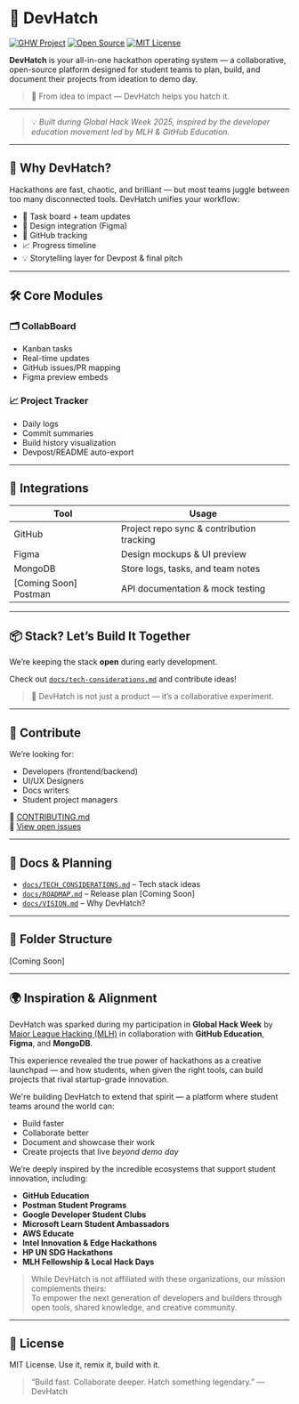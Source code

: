 # 🚀 DevHatch

[![GHW Project](https://img.shields.io/badge/Built%20During-GHW%202025-blue?style=flat&logo=github)](https://ghw.mlh.io/)
[![Open Source](https://img.shields.io/badge/Open--Source-Yes-brightgreen?style=flat&logo=github)](https://github.com/Killercavin/devhatch)
[![MIT License](https://img.shields.io/badge/License-MIT-blue.svg)](LICENSE)

**DevHatch** is your all-in-one hackathon operating system — a collaborative, open-source platform designed for student teams to plan, build, and document their projects from ideation to demo day.

> 🧠 From idea to impact — DevHatch helps you hatch it.

---

> 💡 *Built during Global Hack Week 2025, inspired by the developer education movement led by MLH & GitHub Education.*

---

## 🌱 Why DevHatch?

Hackathons are fast, chaotic, and brilliant — but most teams juggle between too many disconnected tools. DevHatch unifies your workflow:

- 📂 Task board + team updates  
- 🎨 Design integration (Figma)  
- 🔄 GitHub tracking  
- 📈 Progress timeline  
- 💡 Storytelling layer for Devpost & final pitch

---

## 🛠 Core Modules

### 🗂️ CollabBoard
- Kanban tasks
- Real-time updates
- GitHub issues/PR mapping
- Figma preview embeds

### 📈 Project Tracker
- Daily logs
- Commit summaries
- Build history visualization
- Devpost/README auto-export

---

## 🔌 Integrations

| Tool     | Usage                                          |
|----------|------------------------------------------------|
| GitHub   | Project repo sync & contribution tracking      |
| Figma    | Design mockups & UI preview                    |
| MongoDB  | Store logs, tasks, and team notes              |
| [Coming Soon] Postman | API documentation & mock testing |

---

## 📦 Stack? Let’s Build It Together

We’re keeping the stack **open** during early development.

Check out [`docs/tech-considerations.md`](docs/tech-considerations.md) and contribute ideas!

> 📌 DevHatch is not just a product — it’s a collaborative experiment.

---

## 🤝 Contribute

We’re looking for:
- Developers (frontend/backend)
- UI/UX Designers
- Docs writers
- Student project managers

📌 [CONTRIBUTING.md](CONTRIBUTING.md)  
🙌 [View open issues](https://github.com/Killercavin/devhatch/issues)

---

## 📘 Docs & Planning

- [`docs/TECH_CONSIDERATIONS.md`](docs/TECH_CONSIDERATIONS.md) – Tech stack ideas  
- [`docs/ROADMAP.md`](docs/ROADMAP.md) – Release plan [Coming Soon]  
- [`docs/VISION.md`](docs/VISION.md) – Why DevHatch?

---

## 📁 Folder Structure
[Coming Soon]

---

## 🌍 Inspiration & Alignment

DevHatch was sparked during my participation in **Global Hack Week** by [Major League Hacking (MLH)](https://mlh.io/) in collaboration with **GitHub Education**, **Figma**, and **MongoDB**.

This experience revealed the true power of hackathons as a creative launchpad — and how students, when given the right tools, can build projects that rival startup-grade innovation.

We're building DevHatch to extend that spirit — a platform where student teams around the world can:

- Build faster  
- Collaborate better  
- Document and showcase their work  
- Create projects that live *beyond demo day*

We’re deeply inspired by the incredible ecosystems that support student innovation, including:

- **GitHub Education**  
- **Postman Student Programs**  
- **Google Developer Student Clubs**  
- **Microsoft Learn Student Ambassadors**  
- **AWS Educate**  
- **Intel Innovation & Edge Hackathons**  
- **HP UN SDG Hackathons**  
- **MLH Fellowship & Local Hack Days**

> While DevHatch is not affiliated with these organizations, our mission complements theirs:  
> To empower the next generation of developers and builders through open tools, shared knowledge, and creative community.

---

## 📜 License

MIT License. Use it, remix it, build with it.

> “Build fast. Collaborate deeper. Hatch something legendary.” — DevHatch
